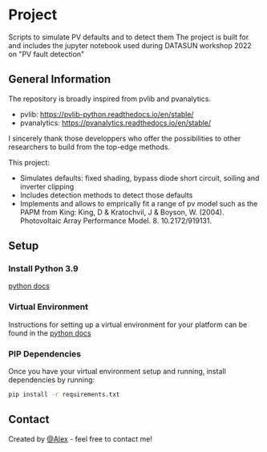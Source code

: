 # Project

Scripts to simulate PV defaults and to detect them
The project is built for and includes the jupyter notebook used during DATASUN workshop 2022 on "PV fault detection"

## General Information

The repository is broadly inspired from pvlib and pvanalytics.

- pvlib: https://pvlib-python.readthedocs.io/en/stable/
- pvanalytics: https://pvanalytics.readthedocs.io/en/stable/

I sincerely thank those developpers who offer the possibilities to other researchers to build from the top-edge methods.

This project:
- Simulates defaults: fixed shading, bypass diode short circuit, soiling and inverter clipping
- Includes detection methods to detect those defaults
- Implements and allows to emprically fit a range of pv model such as the PAPM from King: King, D & Kratochvil, J & Boyson, W. (2004). Photovoltaic Array Performance Model. 8. 10.2172/919131.

## Setup

### Install Python 3.9

[python docs](https://docs.python.org/3/using/unix.html#getting-and-installing-the-latest-version-of-python)

### Virtual Environment

Instructions for setting up a virtual environment for your platform can be found in the [python docs](https://packaging.python.org/guides/installing-using-pip-and-virtual-environments/)

### PIP Dependencies

Once you have your virtual environment setup and running, install dependencies by running:

```bash
pip install -r requirements.txt
```

## Contact
Created by [@Alex](https://alexandrehugomathieu.github.io/alexandremathieu.github.io//) - feel free to contact me!
